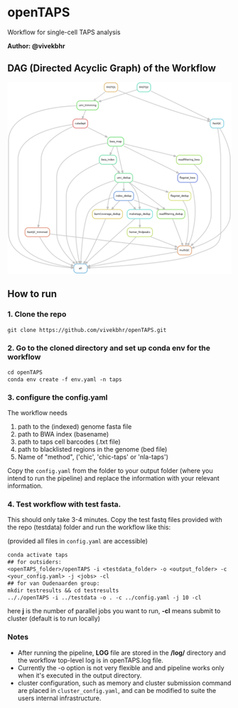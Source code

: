# openTAPS
Workflow for single-cell TAPS analysis


**Author: @vivekbhr**

## DAG (Directed Acyclic Graph) of the Workflow

![DAG](./dag.png)


## How to run

### 1. Clone the repo

```
git clone https://github.com/vivekbhr/openTAPS.git
```

### 2. Go to the cloned directory and set up conda env for the workflow

```
cd openTAPS
conda env create -f env.yaml -n taps
```

### 3. configure the config.yaml

The workflow needs
1) path to the (indexed) genome fasta file
2) path to BWA index (basename)
3) path to taps cell barcodes (.txt file)
4) path to blacklisted regions in the genome (bed file)
5) Name of "method", ('chic', 'chic-taps' or 'nla-taps')

Copy the `config.yaml` from the folder to your output folder (where you intend to run the pipeline) and replace the information with your relevant information.

### 4. Test workflow with test fasta.

This should only take 3-4 minutes. Copy the test fastq files provided with the repo (testdata) folder and run the workflow like this:

(provided all files in `config.yaml` are accessible)

```
conda activate taps
## for outsiders:
<openTAPS_folder>/openTAPS -i <testdata_folder> -o <output_folder> -c <your_config.yaml> -j <jobs> -cl
## for van Oudenaarden group:
mkdir testresults && cd testresults
.././openTAPS -i ../testdata -o . -c ../config.yaml -j 10 -cl
```


here **j** is the number of parallel jobs you want to run, **-cl** means submit to cluster (default is to run locally)

### Notes
  - After running the pipeline, **LOG** file are stored in the **<output>/log/** directory and the workflow top-level log is in openTAPS.log file.
  - Currently the -o option is not very flexible and and pipeline works only when it's executed in the output directory.
  - cluster configuration, such as memory and cluster submission command are placed in `cluster_config.yaml`, and can be modified to suite the users internal infrastructure.
  

